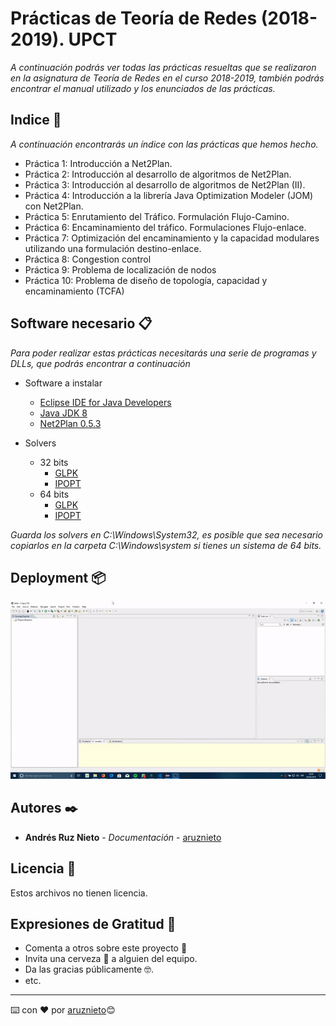 # Prácticas de Teoría de Redes (2018-2019). UPCT

_A continuación podrás ver todas las prácticas resueltas que se realizaron en la asignatura de Teoría de Redes en el curso 2018-2019, también podrás encontrar el manual utilizado y los enunciados de las prácticas._

## Indice 🚀

_A continuación encontrarás un índice con las prácticas que hemos hecho._

* Práctica 1: Introducción a Net2Plan.
* Práctica 2: Introducción al desarrollo de algoritmos de Net2Plan.
* Práctica 3: Introducción al desarrollo de algoritmos de Net2Plan (II).
* Práctica 4: Introducción a la librería Java Optimization Modeler (JOM) con Net2Plan.
* Práctica 5: Enrutamiento del Tráfico. Formulación Flujo-Camino.
* Práctica 6: Encaminamiento del tráfico. Formulaciones Flujo-enlace.
* Práctica 7: Optimización del encaminamiento y la capacidad modulares utilizando una formulación destino-enlace.
* Práctica 8: Congestion control
* Práctica 9: Problema de localización de nodos
* Práctica 10: Problema de diseño de topología, capacidad y encaminamiento (TCFA)

## Software necesario 📋

_Para poder realizar estas prácticas necesitarás una serie de programas y DLLs, que podrás encontrar a continuación_

* Software a instalar
    * [Eclipse IDE for Java Developers](https://www.eclipse.org/downloads/)
    * [Java JDK 8](https://www.oracle.com/technetwork/java/javase/downloads/jdk8-downloads-2133151.html)
    * [Net2Plan 0.5.3](https://github.com/girtel/Net2Plan/releases/download/0.5.3/Net2Plan-0.5.3.zip)

* Solvers
    * 32 bits
        * [GLPK](http://www.net2plan.com/jom/externalsoftware/win32/glpk_4_48.dll)
        * [IPOPT](http://www.net2plan.com/jom/externalsoftware/win32/Ipopt38.dll)
    * 64 bits
        * [GLPK](http://www.net2plan.com/jom/externalsoftware/win64/glpk_4_48.dll)
        * [IPOPT](http://www.net2plan.com/jom/externalsoftware/win64/Ipopt38.dll)

_Guarda los solvers en C:\Windows\System32, es posible que sea necesario copiarlos en la carpeta C:\Windows\system si tienes un sistema de 64 bits._


## Deployment 📦

![](docs/deployment.gif)

## Autores ✒️

* **Andrés Ruz Nieto** - *Documentación* - [aruznieto](https://github.com/aruznieto)


## Licencia 📄

Estos archivos no tienen licencia.

## Expresiones de Gratitud 🎁

* Comenta a otros sobre este proyecto 📢
* Invita una cerveza 🍺 a alguien del equipo. 
* Da las gracias públicamente 🤓.
* etc.



---
⌨️ con ❤️ por [aruznieto](https://github.com/aruznieto)😊
